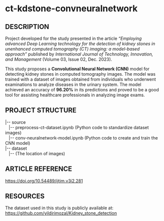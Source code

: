 # ct-kdstone-convneuralnetwork

## **DESCRIPTION**

Project developed for the study presented in the article *“Employing advanced Deep Learning technology for the detection of kidney stones in unenhanced computed tomography (CT) imaging: a model-based approach”* published by *International Journal of Technology, Innovation, and Management* (Volume 03, Issue 02, Dec. 2023).

This study proposes a **Convolutional Neural Network (CNN)** model for detecting kidney stones in computed tomography images. The model was trained with a dataset of images obtained from individuals who underwent examinations to analyze diseases in the urinary system. The model achieved an accuracy of **96.20%** in its predictions and proved to be a good tool for assisting healthcare professionals in analyzing image exams.

## **PROJECT STRUCTURE**

|-- source<br>
&nbsp;&nbsp;&nbsp;|-- preprocess-ct-dataset.ipynb (Python code to standardize dataset images)<br>
&nbsp;&nbsp;&nbsp;|-- conv-neuralnetwork-model.ipynb (Python code to create and train the CNN model)<br>
|-- dataset<br>
&nbsp;&nbsp;&nbsp;|-- (The location of images)

## **ARTICLE REFERENCE**

https://doi.org/10.54489/ijtim.v3i2.281

## **RESOURCES**
The dataset used in this study is publicly available at: https://github.com/yildirimozal/Kidney_stone_detection

